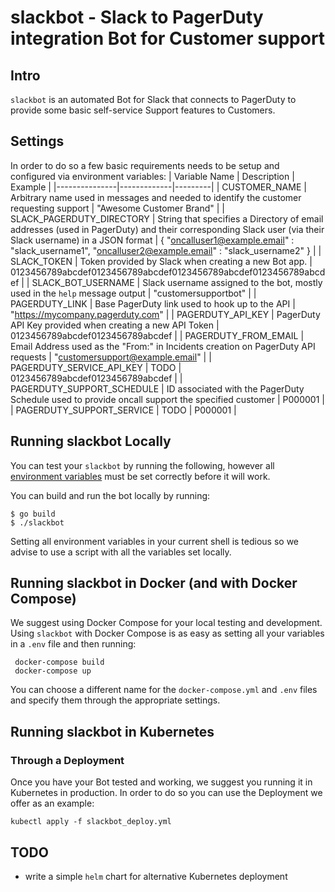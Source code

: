 # slackbot - Slack to PagerDuty integration Bot for Customer support

## Intro

`slackbot` is an automated Bot for Slack that connects to PagerDuty to provide some basic self-service Support features to Customers.

## Settings

In order to do so a few basic requirements needs to be setup and configured via environment variables:
| Variable Name | Description | Example |
|---------------|-------------|---------|
| CUSTOMER_NAME | Arbitrary name used in messages and needed to identify the customer requesting support | "Awesome Customer Brand" |
| SLACK_PAGERDUTY_DIRECTORY | String that specifies a Directory of email addresses (used in PagerDuty) and their corresponding Slack user (via their Slack username) in a JSON format | { "oncalluser1@example.email" : "slack_username1", "oncalluser2@example.email" : "slack_username2" } |
| SLACK_TOKEN | Token provided by Slack when creating a new Bot app. | 0123456789abcdef0123456789abcdef0123456789abcdef0123456789abcdef |
| SLACK_BOT_USERNAME | Slack username assigned to the bot, mostly used in the `help` message output | "customersupportbot" |
| PAGERDUTY_LINK | Base PagerDuty link used to hook up to the API | "https://mycompany.pagerduty.com" |
| PAGERDUTY_API_KEY | PagerDuty API Key provided when creating a new API Token | 0123456789abcdef0123456789abcdef |
| PAGERDUTY_FROM_EMAIL | Email Address used as the "From:" in Incidents creation on PagerDuty API requests | "customersupport@example.email" |
| PAGERDUTY_SERVICE_API_KEY | TODO | 0123456789abcdef0123456789abcdef |
| PAGERDUTY_SUPPORT_SCHEDULE | ID associated with the PagerDuty Schedule used to provide oncall support the specified customer | P000001 |
| PAGERDUTY_SUPPORT_SERVICE | TODO | P000001 |

## Running slackbot Locally

You can test your `slackbot` by running the following, however all [environment variables](#Settings)
must be set correctly before it will work.

You can build and run the bot locally by running:

    $ go build
    $ ./slackbot

Setting all environment variables in your current shell is tedious so we advise 
to use a script with all the variables set locally.

## Running slackbot in Docker (and with Docker Compose) 

We suggest using Docker Compose for your local testing and development.<br>
Using `slackbot` with Docker Compose is as easy as setting all your variables in
a `.env` file and then running:

     docker-compose build 
     docker-compose up

You can choose a different name for the `docker-compose.yml` and `.env` files 
and specify them through the appropriate settings.

## Running slackbot in Kubernetes

### Through a Deployment

Once you have your Bot tested and working, we suggest you running it in 
Kubernetes in production.
In order to do so you can use the Deployment we offer as an example:

    kubectl apply -f slackbot_deploy.yml


## TODO

* write a simple `helm` chart for alternative Kubernetes deployment
